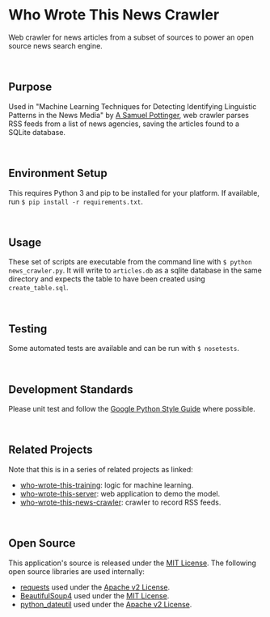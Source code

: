 Who Wrote This News Crawler
====================================================================================================
Web crawler for news articles from a subset of sources to power an open source news search engine.

<br>

Purpose
----------------------------------------------------------------------------------------------------
Used in "Machine Learning Techniques for Detecting Identifying Linguistic Patterns in the News Media" by [A Samuel Pottinger](https://gleap.org), web crawler parses RSS feeds from a list of news agencies, saving the articles found to a SQLite database.

<br>

Environment Setup
----------------------------------------------------------------------------------------------------
This requires Python 3 and pip to be installed for your platform. If available, run `$ pip install -r requirements.txt`.

<br>

Usage
----------------------------------------------------------------------------------------------------
These set of scripts are executable from the command line with `$ python news_crawler.py`. It will write to `articles.db` as a sqlite database in the same directory and expects the table to have been created using `create_table.sql`.

<br>

Testing
----------------------------------------------------------------------------------------------------
Some automated tests are available and can be run with `$ nosetests`.

<br>

Development Standards
----------------------------------------------------------------------------------------------------
Please unit test and follow the [Google Python Style Guide](http://google.github.io/styleguide/pyguide.html) where possible.

<br>

Related Projects
----------------------------------------------------------------------------------------------------
Note that this is in a series of related projects as linked:

 - [who-wrote-this-training](https://github.com/datadrivenempathy/who-wrote-this-training): logic for machine learning.
 - [who-wrote-this-server](https://github.com/datadrivenempathy/who-wrote-this-server): web application to demo the model.
 - [who-wrote-this-news-crawler](https://github.com/datadrivenempathy/who-wrote-this-news-crawler): crawler to record RSS feeds.

<br>

Open Source
----------------------------------------------------------------------------------------------------
This application's source is released under the [MIT License](https://opensource.org/licenses/MIT). The following open source libraries are used internally:

 - [requests](https://2.python-requests.org/en/master/) used under the [Apache v2 License](https://2.python-requests.org/en/master/user/intro/#apache2-license).
 - [BeautifulSoup4](https://www.crummy.com/software/BeautifulSoup/) used under the [MIT License](https://code.launchpad.net/beautifulsoup).
 - [python_dateutil](https://dateutil.readthedocs.io/en/stable/) used under the [Apache v2 License](https://github.com/dateutil/dateutil/blob/master/LICENSE).
